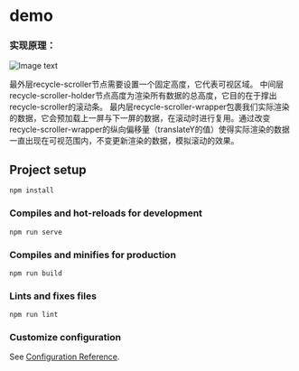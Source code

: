 # demo

### 实现原理：

![Image text](https://raw.githubusercontent.com/752848087coder/img-folder/master/20191117141211581.png?token=AHLOPSO5INECMIZHJNMKUOS52DVPS)

最外层recycle-scroller节点需要设置一个固定高度，它代表可视区域。
中间层recycle-scroller-holder节点高度为渲染所有数据的总高度，它目的在于撑出recycle-scroller的滚动条。
最内层recycle-scroller-wrapper包裹我们实际渲染的数据，它会预加载上一屏与下一屏的数据，在滚动时进行复用。通过改变recycle-scroller-wrapper的纵向偏移量（translateY的值）使得实际渲染的数据一直出现在可视范围内，不变更新渲染的数据，模拟滚动的效果。


## Project setup
```
npm install
```

### Compiles and hot-reloads for development
```
npm run serve
```

### Compiles and minifies for production
```
npm run build
```

### Lints and fixes files
```
npm run lint
```

### Customize configuration
See [Configuration Reference](https://cli.vuejs.org/config/).
